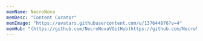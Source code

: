 ```yaml
---
memName: NecroNova  
memDesc: "Content Curator"
memImage: "https://avatars.githubusercontent.com/u/137644876?v=4"
memHub: "(https://github.com/NecroNovaVGitHub)https://github.com/NecroNovaVGitHub"
---
```

